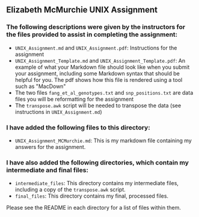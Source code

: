 ## Elizabeth McMurchie UNIX Assignment

### The following descriptions were given by the instructors for the files provided to assist in completing the assignment:

* `UNIX_Assignment.md` and `UNIX_Assignment.pdf`: Instructions for the assignment
* `UNIX_Assignment_Template.md` and `UNIX_Assignment_Template.pdf`: An example of what your Markdown file should look like when you submit your assignment, including some Markdown syntax that should be helpful for you. The pdf shows how this file is rendered using a tool such as "MacDown"
* The two files `fang_et_al_genotypes.txt` and `snp_positions.txt` are data files you will be reformatting for the assignment
* The `transpose.awk` script will be needed to transpose the data (see instructions in `UNIX_Assignment.md`)

### I have added the following files to this directory:

* `UNIX_Assignment_MCMurchie.md`: This is my markdown file containing my answers for the assignment.

### I have also added the following directories, which contain my intermediate and final files:

* `intermediate_files`: This directory contains my intermediate files, including a copy of the `transpose.awk` script. 
* `final_files`: This directory contains my final, processed files.

Please see the README in each directory for a list of files within them.


 
